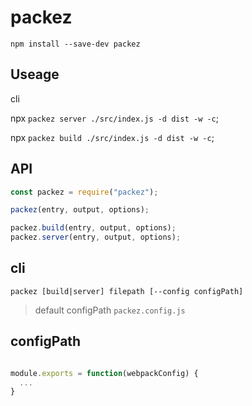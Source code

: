 # packez

`npm install --save-dev packez`

## Useage

cli

npx `packez server ./src/index.js -d dist -w -c`;

npx `packez build ./src/index.js -d dist -w -c`;

## API

```ts
const packez = require("packez");

packez(entry, output, options);

packez.build(entry, output, options);
packez.server(entry, output, options);
```

## cli

`packez [build|server] filepath [--config configPath]`

> default configPath `packez.config.js`

## configPath

```js

module.exports = function(webpackConfig) {
  ...
}

```
